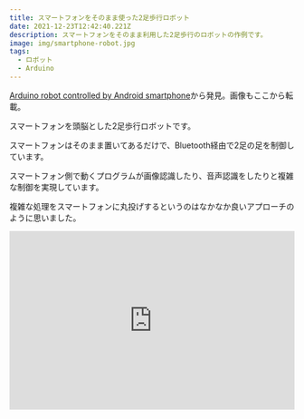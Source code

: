 ```yaml
---
title: スマートフォンをそのまま使った2足歩行ロボット
date: 2021-12-23T12:42:40.221Z
description: スマートフォンをそのまま利用した2足歩行のロボットの作例です。
image: img/smartphone-robot.jpg
tags:
  - ロボット
  - Arduino
---
```

[Arduino robot controlled by Android smartphone](https://hackaday.io/project/171616-arduino-robot-controlled-by-android-smartphone)から発見。画像もここから転載。

スマートフォンを頭脳とした2足歩行ロボットです。

スマートフォンはそのまま置いてあるだけで、Bluetooth経由で2足の足を制御しています。

スマートフォン側で動くプログラムが画像認識したり、音声認識をしたりと複雑な制御を実現しています。

複雑な処理をスマートフォンに丸投げするというのはなかなか良いアプローチのように思いました。

<iframe width="100%" height="315" src="https://www.youtube.com/embed/myOZJADSjpY" title="YouTube video player" frameborder="0" allow="accelerometer; autoplay; clipboard-write; encrypted-media; gyroscope; picture-in-picture" allowfullscreen></iframe>
